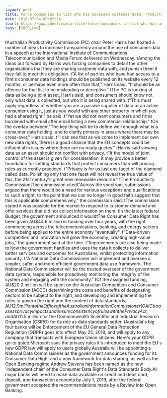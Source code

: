 ```yaml
---
layout: post
title: Force companies to list who has accessed customer data: Productivity Commission
date: 2018-07-04 00:02:14
tourl: https://www.zdnet.com/article/force-companies-to-list-who-has-accessed-customer-data-productivity-commission/
tags: [GDPR,Law]
---
```

 tAustralian Productivity Commission (PC) chair Peter Harris has floated a number of ideas to increase transparency around the use of consumer data in a speech at the International Institute of Communications Telecommunication and Media Forum delivered on Wednesday. tAmong the ideas put forward by Harris was forcing companies to detail the other organisations that they are sharing customer data with, and punish them if they fail to meet this obligation. t"A list of parties who have had access to a firm's consumer data holdings should be published on its website every 12 months, or perhaps even more often than that," Harris said. "It should be an offence for that list to be misleading or deceptive." tThe PC is looking at data as being a joint asset, Harris said, and consumers should know not only what data is collected, but who it is being shared with. t"This must apply regardless of whether you are a passive supplier of data or an active consumer using it, just as you would with any other property in which you had a shared right," he said. t"Yet we did not want consumers and firms burdened with email after email listing a new commercial relationship." tOn the overlap betweent"The key thing will be to define well enough what is a consumer data holding; and to clarify primacy in areas where there may be cross-over," Harris said. t"I can see that as we come to implement our own new data rights, there is a good chance that the EU concepts could be influential in issues where there are no ready guides." tHarris said viewing data as an asset should not conflict with privacy. t"If the model of joint control of the asset is given full consideration, it may provide a better foundation for setting standards that protect consumers than will privacy rules as currently practiced. t"Privacy is for us just one facet of the diamond called data. Polishing only that one facet will not reveal the true value of this, the 21st century's great new renewable resource." tThe Productivity CommissiontThe commission citedt"Across the spectrum, submissions argued that there would be a need for various exceptions and qualifications to such a right, to the point that we can no longer in good faith suggest that this is applicable comprehensively," the commission said. tThe commission stated it was possible for the market to respond to customer demand and offer services that did not collect information on them. tIn the latest federal Budget, the government announced it wouldtThe Consumer Data Right has been given AU$44.6 million in funding over four years, with the right commencing across the telecommunications, banking, and energy sectors before being applied to the entire economy "eventually". t"Data-driven competition and innovation will grow the economy, creating high-value jobs," the government said at the time. t"Improvements are also being made to how the government handles and uses the data it collects to deliver better services and outcomes for Australians, whilst protecting information security. t"A National Data Commissioner will implement and oversee a simpler, safer, and more efficient government data use framework. The National Data Commissioner will be the trusted overseer of the government data system, responsible for proactively monitoring the integrity of the system and engaging with the community." tOf the assigned funding, AU$20.2 million will be spent on the Australian Competition and Consumer Commission (ACCC) determining the costs and benefits of designating sectors to be subject to the right, and developing and implementing the rules to govern the right and the content of data standards; AU$12.9 million to the Office of the Australian Information Commissioner (OAIC) to assess privacy impacts and ensure consistency of rules with the Privacy Act; and AU$11.5 million for the Commonwealth Scientific and Industrial Research Organisation (CSIRO) for its role as data standards setter. tAustralia's big four banks will be Enforcement of the EU General Data Protection Regulation (GDPR) goes into effect May 25, 2018, and will apply to any company that transacts with European Union citizens. Here's your GDPR go-to guide.Microsoft says the privacy rules it's introduced to meet the EU's new GDPR law will apply to users globally.Australia will be appointing a National Data Commissioner as the government announces funding for its Consumer Data Right and a new framework for data sharing, as well as the Open Banking regime.Andrew Stevens has been named as the new 'independent chair' of the Consumer Data Right's Data Standards Body.All major banks will need to make data available on credit and debit card, deposit, and transaction accounts by July 1, 2019, after the federal government accepted the recommendations made by a Review into Open Banking.